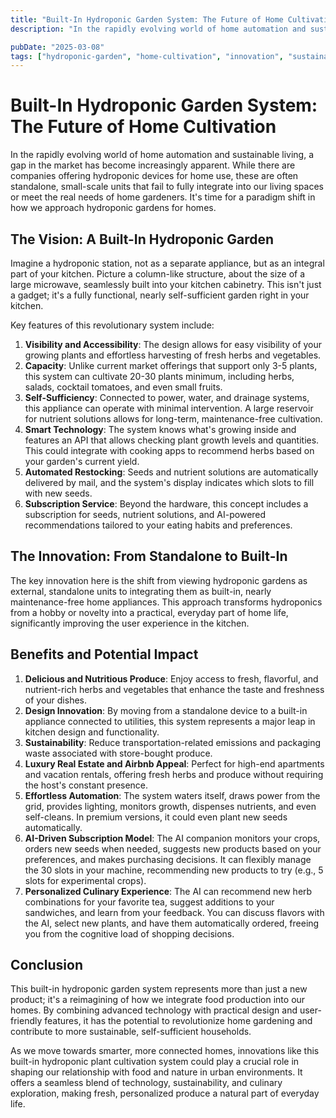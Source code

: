 ```yaml
---
title: "Built-In Hydroponic Garden System: The Future of Home Cultivation"
description: "In the rapidly evolving world of home automation and sustainable living, a gap in the market has become increasingly apparent. While there are companies offerin..."

pubDate: "2025-03-08"
tags: ["hydroponic-garden", "home-cultivation", "innovation", "sustainable-living", "smart-technology", "kitchen-appliance", "subscription-service"]
---
```


# Built-In Hydroponic Garden System: The Future of Home Cultivation

In the rapidly evolving world of home automation and sustainable living, a gap in the market has become increasingly apparent. While there are companies offering hydroponic devices for home use, these are often standalone, small-scale units that fail to fully integrate into our living spaces or meet the real needs of home gardeners. It's time for a paradigm shift in how we approach hydroponic gardens for homes.

## The Vision: A Built-In Hydroponic Garden

Imagine a hydroponic station, not as a separate appliance, but as an integral part of your kitchen. Picture a column-like structure, about the size of a large microwave, seamlessly built into your kitchen cabinetry. This isn't just a gadget; it's a fully functional, nearly self-sufficient garden right in your kitchen.

Key features of this revolutionary system include:

1.  **Visibility and Accessibility**: The design allows for easy visibility of your growing plants and effortless harvesting of fresh herbs and vegetables.
2.  **Capacity**: Unlike current market offerings that support only 3-5 plants, this system can cultivate 20-30 plants minimum, including herbs, salads, cocktail tomatoes, and even small fruits.
3.  **Self-Sufficiency**: Connected to power, water, and drainage systems, this appliance can operate with minimal intervention. A large reservoir for nutrient solutions allows for long-term, maintenance-free cultivation.
4.  **Smart Technology**: The system knows what's growing inside and features an API that allows checking plant growth levels and quantities. This could integrate with cooking apps to recommend herbs based on your garden's current yield.
5.  **Automated Restocking**: Seeds and nutrient solutions are automatically delivered by mail, and the system's display indicates which slots to fill with new seeds.
6.  **Subscription Service**: Beyond the hardware, this concept includes a subscription for seeds, nutrient solutions, and AI-powered recommendations tailored to your eating habits and preferences.

## The Innovation: From Standalone to Built-In

The key innovation here is the shift from viewing hydroponic gardens as external, standalone units to integrating them as built-in, nearly maintenance-free home appliances. This approach transforms hydroponics from a hobby or novelty into a practical, everyday part of home life, significantly improving the user experience in the kitchen.

## Benefits and Potential Impact

1.  **Delicious and Nutritious Produce**: Enjoy access to fresh, flavorful, and nutrient-rich herbs and vegetables that enhance the taste and freshness of your dishes.
2.  **Design Innovation**: By moving from a standalone device to a built-in appliance connected to utilities, this system represents a major leap in kitchen design and functionality.
3.  **Sustainability**: Reduce transportation-related emissions and packaging waste associated with store-bought produce.
4.  **Luxury Real Estate and Airbnb Appeal**: Perfect for high-end apartments and vacation rentals, offering fresh herbs and produce without requiring the host's constant presence.
5.  **Effortless Automation**: The system waters itself, draws power from the grid, provides lighting, monitors growth, dispenses nutrients, and even self-cleans. In premium versions, it could even plant new seeds automatically.
6.  **AI-Driven Subscription Model**: The AI companion monitors your crops, orders new seeds when needed, suggests new products based on your preferences, and makes purchasing decisions. It can flexibly manage the 30 slots in your machine, recommending new products to try (e.g., 5 slots for experimental crops).
7.  **Personalized Culinary Experience**: The AI can recommend new herb combinations for your favorite tea, suggest additions to your sandwiches, and learn from your feedback. You can discuss flavors with the AI, select new plants, and have them automatically ordered, freeing you from the cognitive load of shopping decisions.

## Conclusion

This built-in hydroponic garden system represents more than just a new product; it's a reimagining of how we integrate food production into our homes. By combining advanced technology with practical design and user-friendly features, it has the potential to revolutionize home gardening and contribute to more sustainable, self-sufficient households.

As we move towards smarter, more connected homes, innovations like this built-in hydroponic plant cultivation system could play a crucial role in shaping our relationship with food and nature in urban environments. It offers a seamless blend of technology, sustainability, and culinary exploration, making fresh, personalized produce a natural part of everyday life.
